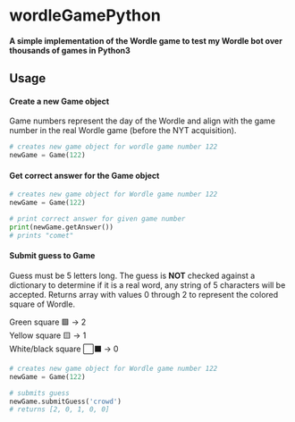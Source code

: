 # wordleGamePython
#### A simple implementation of the Wordle game to test my Wordle bot over thousands of games in Python3


## Usage

#### Create a new Game object

Game numbers represent the day of the Wordle and align with the game number in the real Wordle game (before the NYT acquisition).

```python
# creates new game object for wordle game number 122
newGame = Game(122)
```

#### Get correct answer for the Game object

```python
# creates new game object for Wordle game number 122
newGame = Game(122)

# print correct answer for given game number
print(newGame.getAnswer())
# prints "comet"
```

#### Submit guess to Game

Guess must be 5 letters long. The guess is **NOT** checked against a dictionary to determine if it is a real word, any string of 5 characters will be accepted. Returns array with values 0 through 2 to represent the colored square of Wordle.

Green square 🟩 → 2<br>
Yellow square 🟨 → 1<br>
White/black square ⬜️⬛️ → 0<br>

```python
# creates new game object for Wordle game number 122
newGame = Game(122)

# submits guess
newGame.submitGuess('crowd')
# returns [2, 0, 1, 0, 0]
```

